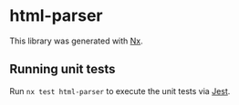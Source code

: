 # html-parser

This library was generated with [Nx](https://nx.dev).

## Running unit tests

Run `nx test html-parser` to execute the unit tests via [Jest](https://jestjs.io).
